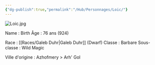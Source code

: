 ```yaml
---
{"dg-publish":true,"permalink":"/Hub/Personnages/Loic/"}
---
```


![Loic.jpg](/img/user/EXTRA/00_IMAGES/Loic.jpg)

Name : Birth 
Âge : 76 ans (924)

Race : [[Races/Galeb Duhr\|Galeb Duhr]] (Dwarf)
Classe : Barbare
Sous-classe : Wild Magic

Ville d'origine : Azhofmery > Arh' Gol